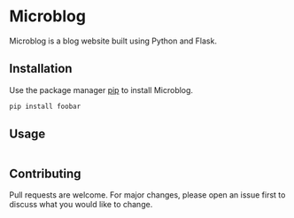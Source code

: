 # Microblog

Microblog is a blog website built using Python and Flask.

## Installation

Use the package manager [pip](https://pip.pypa.io/en/stable/) to install Microblog.

```bash
pip install foobar
```

## Usage

```python

```

## Contributing
Pull requests are welcome. For major changes, please open an issue first to discuss what you would like to change.
